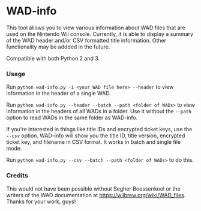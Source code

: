 # WAD-info
This tool allows you to view various information about WAD files that are used on the Nintendo Wii console. Currently, it is able to display a summary of the WAD header and/or CSV formatted title information. Other functionality may be addded in the future.

Compatible with both Python 2 and 3.

### Usage
Run `python wad-info.py -i <your WAD file here> --header` to view information in the header of a single WAD.

Run `python wad-info.py --header --batch --path <folder of WADs>` to view information in the headers of all WADs in a folder. Use it without the `--path` option to read WADs in the same folder as WAD-info.

If you're interested in things like title IDs and encrypted ticket keys, use the `--csv` option. WAD-info will show you the title ID, title version, encrypted ticket key, and filename in CSV format. It works in batch and single file mode.

Run `python wad-info.py --csv --batch --path <folder of WADs>` to do this.

### Credits

This would not have been possible without Segher Boessenkool or the writers of the WAD documentation at https://wiibrew.org/wiki/WAD_files. Thanks for your work, guys!
